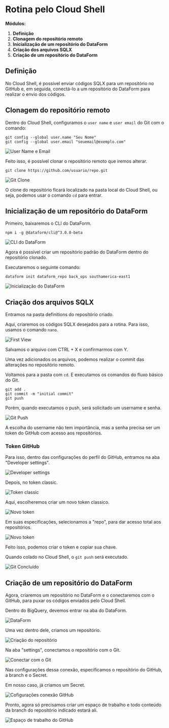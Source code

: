 # Rotina pelo Cloud Shell

**Módulos:**  
1. **Definição**
2. **Clonagem do repositório remoto**
3. **Inicialização de um repositório do DataForm**
4. **Criação dos arquivos SQLX** 
5. **Criação de um repositório do DataForm**

## Definição

No Cloud Shell, é possível enviar códigos SQLX para um repositório no GitHub e, em seguida, conectá-lo a um repositório do DataForm para realizar o envio dos códigos.

## Clonagem do repositório remoto

Dentro do Cloud Shell, configuramos o `user name` e `user email` do Git com o comando:

```
git config --global user.name "Seu Nome"
git config --global user.email "seuemail@exemplo.com"
```

![User Name e Email](../images/userNameEmail.png)

Feito isso, é possível clonar o repositório remoto que iremos alterar.

`git clone https://github.com/usuario/repo.git`

![Git Clone](../images/gitClone.png)

O clone do repositório ficará localizado na pasta local do Cloud Shell, ou seja, podemos usar o comando `cd` para entrar.

## Inicialização de um repositório do DataForm

Primeiro, baixaremos o CLI do DataForm.

`npm i -g @dataform/cli@^3.0.0-beta`

![CLI do DataForm](../images/cliDataform.png)

Agora é possível criar um repositório padrão do DataForm dentro do repositório clonado.

Executaremos o seguinte comando:

`dataform init dataform_repo back_ops southamerica-east1`

![Inicialização do DataForm](../images/initDataform.png)

## Criação dos arquivos SQLX

Entramos na pasta definitions do repositório criado.

Aqui, criaremos os códigos SQLX desejados para a rotina. Para isso, usamos o comando `nano`.

![First View](../images/firstView.png)

Salvamos o arquivo com CTRL + X e confirmarmos com Y.

Uma vez adicionados os arquivos, podemos realizar o commit das alterações no repositório remoto. 

Voltamos para a pasta com `cd`. E executamos os comandos do fluxo básico do Git.

```
git add .
git commit -m "initial commit"
git push
```

Porém, quando executamos o push, será solicitado um username e senha.

![Git Push](../images/gitPush.png)

A escolha do username não tem importância, mas a senha precisa ser um token do GitHub com acesso aos repositórios.

### Token GitHub

Para isso, dentro das configurações do perfil do GitHub, entramos na aba "Developer settings".

![Developer settings](../images/tokenPage.png)

Depois, no token classic.

![Token classic](../images/tokenClassic.png)

Aqui, escolheremos criar um novo token classico.

![Novo token](../images/newToken.png)

Em suas especificações, selecionamos a "repo", para dar acesso total aos repositórios.

![Novo token](../images/configToken.png)

Feito isso, podemos criar o token e copiar sua chave.

Quando colado no Cloud Shell, o `git push` será executado.

![Git Concluído](../images/gitPush2.png)

## Criação de um repositório do DataForm

Agora, criaremos um repositório no DataForm e o conectaremos com o GitHub, para puxar os códigos enviados pelo Cloud Shell.

Dentro do BigQuery, devemos entrar na aba do DataForm.

![DataForm](../images/dataform.png)

Uma vez dentro dele, criamos um repositório.

![Criação do repositório](../images/criarRepositorio.png)

Na aba "settings", conectamos o repositório com o Git.

![Conectar com o Git](../images/conectarGit.png)

Nas configurações dessa conexão, especificamos o repositório do GitHub, a branch e o Secret.

Em nosso caso, já criamos um Secret.

![Cofigurações conexão GitHub](../images/configGit.png)

Pronto, agora só precisamos criar um espaço de trabalho e todo conteúdo da branch do repositório indicado estará ali.

![Espaço de trabalho do GitHub](../images/espacoTrabalhoGit.png)